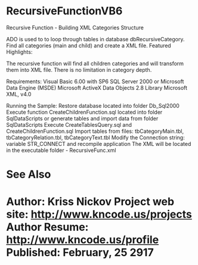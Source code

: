 # RecursiveFunctionVB6
Recursive Function - Building XML Categories Structure

ADO is used to to loop through tables in database dbRecursiveCategory. Find all categories (main and child) and create a XML file.
Featured Highlights:

The recursive function will find all children categories and will transform them into XML file. There is no limitation in category depth.

Requirements:
Visual Basic 6.00 with SP6
SQL Server 2000 or Microsoft Data Engine (MSDE)
Microsoft ActiveX Data Objects 2.8 Library
Microsoft XML, v4.0

Running the Sample:
Restore database located into folder Db_Sql2000
Execute function CreateChildrenFunction.sql located into folder SqlDataScripts
or generate tables and import data from folder SqlDataScripts Execute CreateTablesQuery.sql and CreateChildrenFunction.sql Import tables from files: tbCategoryMain.tbl, tbCategoryRelation.tbl, tbCategoryText.tbl
Modify the Connection string: variable STR_CONNECT and recompile application
The XML will be located in the executable folder - RecursiveFunc.xml


See Also
=========================================================================================
Author: Kriss Nickov
Project web site: 	http://www.kncode.us/projects
Author Resume: 		http://www.kncode.us/profile
Published:			February, 25 2917
=========================================================================================